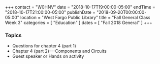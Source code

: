 +++
contact = "W0HNV"
date = "2018-10-17T19:00:00-05:00"
endTime = "2018-10-17T21:00:00-05:00"
publishDate = "2018-09-20T00:00:00-05:00"
location = "West Fargo Public Library"
title = "Fall General Class Week 3"
categories = [ "Education" ]
dates = [ "Fall 2018 General" ]
+++
### Topics
* Questions for chapter 4 (part 1)
* Chapter 4 (part 2)---Components and Circuits
* Guest speaker or Hands on activity
